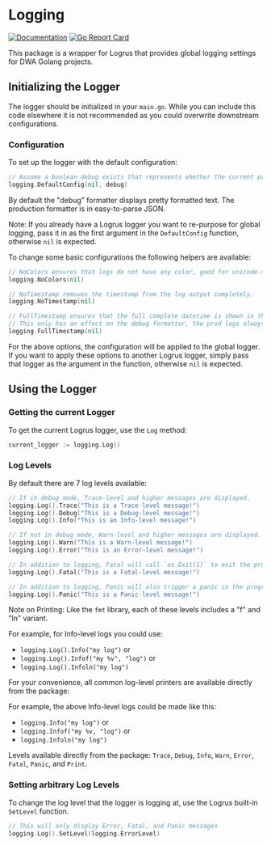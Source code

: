 # Logging
[![Documentation](http://godoc-uns.dreamworks.net/github.anim.dreamworks.com/golang/logging.git?status.svg)](http://godoc-uns.dreamworks.net/github.anim.dreamworks.com/golang/logging.git)
[![Go Report Card](http://goreportcard-uns.dreamworks.net/badge/github.anim.dreamworks.com/golang/logging.git)](http://goreportcard-uns.dreamworks.net/report/github.anim.dreamworks.com/golang/logging.git)

This package is a wrapper for Logrus that provides global logging settings for DWA Golang projects.

## Initializing the Logger

The logger should be initialized in your `main.go`. While you can include this code elsewhere it is not recommended as you could overwrite downstream configurations.

### Configuration

To set up the logger with the default configuration:
```go
// Assume a boolean debug exists that represents whether the current program is in debug or release mode.
logging.DefaultConfig(nil, debug)
```

By default the "debug" formatter displays pretty formatted text. The production formatter is in easy-to-parse JSON.

Note: If you already have a Logrus logger you want to re-purpose for global logging, pass it in as the first argument in the `DefaultConfig` function, otherwise `nil` is expected.

To change some basic configurations the following helpers are available:
```go
// NoColors ensures that logs do not have any color, good for unicode-sensitive log ingestion.
logging.NoColors(nil)

// NoTimestamp removes the timestamp from the log output completely.
logging.NoTimestamp(nil)

// FullTimestamp ensures that the full complete datetime is shown in the log output.
// This only has an effect on the debug formatter, the prod logs always contain the full timestamp.
logging.FullTimestamp(nil)
```

For the above options, the configuration will be applied to the global logger. If you want to apply these options to another Logrus logger, simply pass that logger as the argument in the function, otherwise `nil` is expected.


## Using the Logger

### Getting the current Logger

To get the current Logrus logger, use the `Log` method:
```go
current_logger := logging.Log()
```

### Log Levels

By default there are 7 log levels available:
```go
// If in debug mode, Trace-level and higher messages are displayed.
logging.Log().Trace("This is a Trace-level message!")
logging.Log().Debug("This is a Debug-level message!")
logging.Log().Info("This is an Info-level message!")

// If not in debug mode, Warn-level and higher messages are displayed.
logging.Log().Warn("This is a Warn-level message!")
logging.Log().Error("This is an Error-level message!")

// In addition to logging, Fatal will call `os.Exit(1)` to exit the program.
logging.Log().Fatal("This is a Fatal-level message!")

// In addition to logging, Panic will also trigger a panic in the program.
logging.Log().Panic("This is a Panic-level message!")
```

Note on Printing: Like the `fmt` library, each of these levels includes a "f" and "ln" variant.

For example, for Info-level logs you could use:

* `logging.Log().Info("my log")` or
* `logging.Log().Infof("my %v", "log")` or
* `logging.Log().Infoln("my log")`

For your convenience, all common log-level printers are available directly from the package:

For example, the above Info-level logs could be made like this:

* `logging.Info("my log")` or
* `logging.Infof("my %v, "log")` or
* `logging.Infoln("my log")`

Levels available directly from the package: `Trace`, `Debug`, `Info`, `Warn`, `Error`, `Fatal`, `Panic`, and `Print`.

### Setting arbitrary Log Levels

To change the log level that the logger is logging at, use the Logrus built-in `SetLevel` function.

```go
// This will only display Error, Fatal, and Panic messages
logging.Log().SetLevel(logging.ErrorLevel)
```
